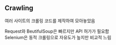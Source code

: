 ## Crawling

여러 사이트의 크롤링 코드를 제작하여 모아놓았음

Request와 BeutifulSoup은 빠르지만 API 허가가 필요함  
Selenium은 동적 크롤링으로 자유도가 높지만 비교적 느림    
